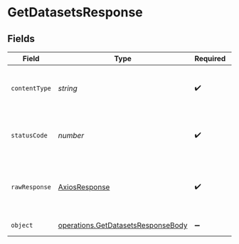 # GetDatasetsResponse


## Fields

| Field                                                                                    | Type                                                                                     | Required                                                                                 | Description                                                                              |
| ---------------------------------------------------------------------------------------- | ---------------------------------------------------------------------------------------- | ---------------------------------------------------------------------------------------- | ---------------------------------------------------------------------------------------- |
| `contentType`                                                                            | *string*                                                                                 | :heavy_check_mark:                                                                       | HTTP response content type for this operation                                            |
| `statusCode`                                                                             | *number*                                                                                 | :heavy_check_mark:                                                                       | HTTP response status code for this operation                                             |
| `rawResponse`                                                                            | [AxiosResponse](https://axios-http.com/docs/res_schema)                                  | :heavy_check_mark:                                                                       | Raw HTTP response; suitable for custom response parsing                                  |
| `object`                                                                                 | [operations.GetDatasetsResponseBody](../../models/operations/getdatasetsresponsebody.md) | :heavy_minus_sign:                                                                       | Successful response                                                                      |